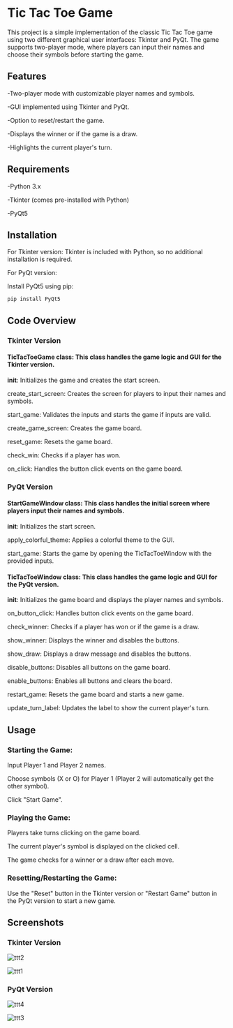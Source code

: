 # **Tic Tac Toe Game**
This project is a simple implementation of the classic Tic Tac Toe game using two different graphical user interfaces: Tkinter and PyQt. The game supports two-player mode, where players can input their names and choose their symbols before starting the game.

## Features
-Two-player mode with customizable player names and symbols.

-GUI implemented using Tkinter and PyQt.

-Option to reset/restart the game.

-Displays the winner or if the game is a draw.

-Highlights the current player's turn.

## Requirements
-Python 3.x

-Tkinter (comes pre-installed with Python)

-PyQt5

## Installation
For Tkinter version:
Tkinter is included with Python, so no additional installation is required.

For PyQt version:

Install PyQt5 using pip:

<code>pip install PyQt5 </code>


## Code Overview
### Tkinter Version
#### TicTacToeGame class: This class handles the game logic and GUI for the Tkinter version.

__init__: Initializes the game and creates the start screen.

create_start_screen: Creates the screen for players to input their names and symbols.

start_game: Validates the inputs and starts the game if inputs are valid.

create_game_screen: Creates the game board.

reset_game: Resets the game board.

check_win: Checks if a player has won.

on_click: Handles the button click events on the game board.

### PyQt Version

#### StartGameWindow class: This class handles the initial screen where players input their names and symbols.

__init__: Initializes the start screen.

apply_colorful_theme: Applies a colorful theme to the GUI.

start_game: Starts the game by opening the TicTacToeWindow with the provided inputs.

#### TicTacToeWindow class: This class handles the game logic and GUI for the PyQt version.

__init__: Initializes the game board and displays the player names and symbols.

on_button_click: Handles button click events on the game board.

check_winner: Checks if a player has won or if the game is a draw.

show_winner: Displays the winner and disables the buttons.

show_draw: Displays a draw message and disables the buttons.

disable_buttons: Disables all buttons on the game board.

enable_buttons: Enables all buttons and clears the board.

restart_game: Resets the game board and starts a new game.

update_turn_label: Updates the label to show the current player's turn.

## Usage
### Starting the Game:

Input Player 1 and Player 2 names.

Choose symbols (X or O) for Player 1 (Player 2 will automatically get the other symbol).

Click "Start Game".

### Playing the Game:

Players take turns clicking on the game board.

The current player's symbol is displayed on the clicked cell.

The game checks for a winner or a draw after each move.

### Resetting/Restarting the Game:

Use the "Reset" button in the Tkinter version or "Restart Game" button in the PyQt version to start a new game.

## Screenshots
### Tkinter Version
![ttt2](https://github.com/user-attachments/assets/f308088c-e88e-4e2d-bddf-e53943ce1ce4)

![ttt1](https://github.com/user-attachments/assets/3026dccb-294c-4cec-9653-829deaf425f4)

### PyQt Version
![ttt4](https://github.com/user-attachments/assets/80be1cbc-b043-4fe5-8872-24824f4de928)

![ttt3](https://github.com/user-attachments/assets/21596d8c-1003-4aca-8837-936007091488)
